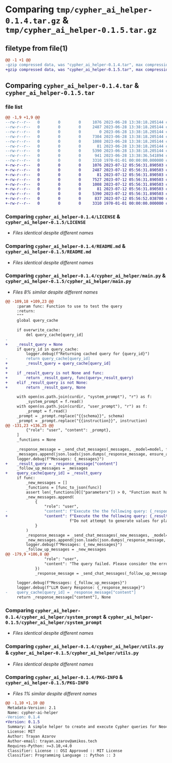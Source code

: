 # Comparing `tmp/cypher_ai_helper-0.1.4.tar.gz` & `tmp/cypher_ai_helper-0.1.5.tar.gz`

## filetype from file(1)

```diff
@@ -1 +1 @@
-gzip compressed data, was "cypher_ai_helper-0.1.4.tar", max compression
+gzip compressed data, was "cypher_ai_helper-0.1.5.tar", max compression
```

## Comparing `cypher_ai_helper-0.1.4.tar` & `cypher_ai_helper-0.1.5.tar`

### file list

```diff
@@ -1,9 +1,9 @@
--rw-r--r--   0        0        0     1076 2023-06-28 13:38:18.205144 cypher_ai_helper-0.1.4/LICENSE
--rw-r--r--   0        0        0     2487 2023-06-28 13:38:18.205144 cypher_ai_helper-0.1.4/README.md
--rw-r--r--   0        0        0        0 2023-06-28 13:38:18.205144 cypher_ai_helper-0.1.4/cypher_ai_helper/__init__.py
--rw-r--r--   0        0        0     7304 2023-06-28 13:38:18.205144 cypher_ai_helper-0.1.4/cypher_ai_helper/main.py
--rw-r--r--   0        0        0     1008 2023-06-28 13:38:18.205144 cypher_ai_helper-0.1.4/cypher_ai_helper/system_prompt
--rw-r--r--   0        0        0       81 2023-06-28 13:38:18.205144 cypher_ai_helper-0.1.4/cypher_ai_helper/user_prompt
--rw-r--r--   0        0        0     5390 2023-06-28 13:38:18.205144 cypher_ai_helper-0.1.4/cypher_ai_helper/utils.py
--rw-r--r--   0        0        0      941 2023-06-28 13:38:36.541894 cypher_ai_helper-0.1.4/pyproject.toml
--rw-r--r--   0        0        0     3310 1970-01-01 00:00:00.000000 cypher_ai_helper-0.1.4/PKG-INFO
+-rw-r--r--   0        0        0     1076 2023-07-12 05:56:31.890503 cypher_ai_helper-0.1.5/LICENSE
+-rw-r--r--   0        0        0     2487 2023-07-12 05:56:31.890503 cypher_ai_helper-0.1.5/README.md
+-rw-r--r--   0        0        0       81 2023-07-12 05:56:31.890503 cypher_ai_helper-0.1.5/cypher_ai_helper/__init__.py
+-rw-r--r--   0        0        0     7527 2023-07-12 05:56:31.890503 cypher_ai_helper-0.1.5/cypher_ai_helper/main.py
+-rw-r--r--   0        0        0     1008 2023-07-12 05:56:31.890503 cypher_ai_helper-0.1.5/cypher_ai_helper/system_prompt
+-rw-r--r--   0        0        0       81 2023-07-12 05:56:31.890503 cypher_ai_helper-0.1.5/cypher_ai_helper/user_prompt
+-rw-r--r--   0        0        0     5390 2023-07-12 05:56:31.890503 cypher_ai_helper-0.1.5/cypher_ai_helper/utils.py
+-rw-r--r--   0        0        0      837 2023-07-12 05:56:52.038700 cypher_ai_helper-0.1.5/pyproject.toml
+-rw-r--r--   0        0        0     3310 1970-01-01 00:00:00.000000 cypher_ai_helper-0.1.5/PKG-INFO
```

### Comparing `cypher_ai_helper-0.1.4/LICENSE` & `cypher_ai_helper-0.1.5/LICENSE`

 * *Files identical despite different names*

### Comparing `cypher_ai_helper-0.1.4/README.md` & `cypher_ai_helper-0.1.5/README.md`

 * *Files identical despite different names*

### Comparing `cypher_ai_helper-0.1.4/cypher_ai_helper/main.py` & `cypher_ai_helper-0.1.5/cypher_ai_helper/main.py`

 * *Files 8% similar despite different names*

```diff
@@ -109,18 +109,23 @@
     :param func: Function to use to test the query
     :return:
     """
     global query_cache
 
     if overwrite_cache:
         del query_cache[query_id]
-
+    _result_query = None
     if query_id in query_cache:
         logger.debug(f"Returning cached query for {query_id}")
-        return query_cache[query_id]
+        _result_query = query_cache[query_id]
+
+    if _result_query is not None and func:
+        return _result_query, func(query=_result_query)
+    elif _result_query is not None:
+        return _result_query, None
 
     with open(os.path.join(curdir, "system_prompt"), "r") as f:
         _system_prompt = f.read()
     with open(os.path.join(curdir, "user_prompt"), "r") as f:
         _prompt = f.read()
     _prompt = _prompt.replace("{{schema}}", schema)
     _prompt = _prompt.replace("{{instruction}}", instruction)
@@ -131,23 +136,25 @@
         {"role": "user", "content": _prompt},
     ]
     _functions = None
 
     _response_message = _send_chat_messages(_messages, _model=model, functions=_functions)
     _messages.append(json.loads(json.dumps(_response_message, ensure_ascii=False)))
     logger.debug(f"Messages: {_messages}")
+    _result_query = _response_message["content"]
     _follow_up_messages = _messages
+    query_cache[query_id] = _result_query
     if func:
         _new_messages = []
         _functions = [func_to_json(func)]
         assert len(_functions[0]["parameters"]) > 0, "Function must have at least one parameter"
         _new_messages.append(
             {
                 "role": "user",
-                "content": f"Execute the the following query: {_response_message['content']}\n\n"
+                "content": f"Execute the the following query: {_result_query}\n\n"
                            f"Do not attempt to generate values for placeholders, just execute the query as is.",
             }
         )
         _response_message = _send_chat_messages(_new_messages, _model=model, functions=_functions)
         _new_messages.append(json.loads(json.dumps(_response_message, ensure_ascii=False)))
         logger.debug(f"Messages: {_new_messages}")
         _follow_up_messages = _new_messages
@@ -179,9 +186,8 @@
                 "role": "user",
                 "content": "The query failed. Please consider the error and rewrite the query."
             })
             _response_message = _send_chat_messages(_follow_up_messages, _model=model, functions=_functions)
 
     logger.debug(f"Messages: {_follow_up_messages}")
     logger.debug(f"LLM Query Response: {_response_message}")
-    query_cache[query_id] = _response_message["content"]
     return _response_message["content"], None
```

### Comparing `cypher_ai_helper-0.1.4/cypher_ai_helper/system_prompt` & `cypher_ai_helper-0.1.5/cypher_ai_helper/system_prompt`

 * *Files identical despite different names*

### Comparing `cypher_ai_helper-0.1.4/cypher_ai_helper/utils.py` & `cypher_ai_helper-0.1.5/cypher_ai_helper/utils.py`

 * *Files identical despite different names*

### Comparing `cypher_ai_helper-0.1.4/PKG-INFO` & `cypher_ai_helper-0.1.5/PKG-INFO`

 * *Files 1% similar despite different names*

```diff
@@ -1,10 +1,10 @@
 Metadata-Version: 2.1
 Name: cypher-ai-helper
-Version: 0.1.4
+Version: 0.1.5
 Summary: A simple helper to create and execute Cypher queries for Neo4j
 License: MIT
 Author: Trayan Azarov
 Author-email: trayan.azarov@amikos.tech
 Requires-Python: >=3.10,<4.0
 Classifier: License :: OSI Approved :: MIT License
 Classifier: Programming Language :: Python :: 3
```


